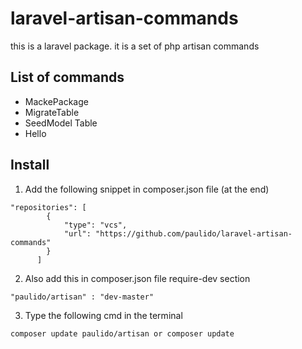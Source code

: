 # laravel-artisan-commands
this is a laravel package. it is a set of php artisan commands
## List of commands
- MackePackage
- MigrateTable
- SeedModel Table
- Hello
## Install

1. Add the following snippet in composer.json file (at the end)
```
"repositories": [
        {
            "type": "vcs",
            "url": "https://github.com/paulido/laravel-artisan-commands" 
        }
      ]
  ```
2. Also add this in composer.json file require-dev section
```
"paulido/artisan" : "dev-master"
```
3. Type the following cmd in the terminal
```
composer update paulido/artisan or composer update
```
